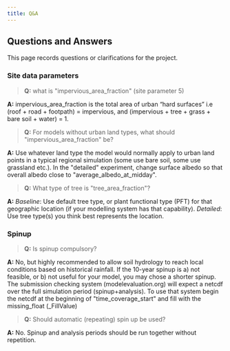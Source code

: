 ```yaml
---
title: Q&A
---
```


## Questions and Answers

This page records questions or clarifications for the project. 


### Site data parameters

> **Q:** what is "impervious_area_fraction" (site parameter 5)

**A:** impervious_area_fraction is the total area of urban “hard surfaces” i.e (roof + road + footpath) = impervious, and (impervious + tree + grass + bare soil + water) = 1.

> **Q:** For models without urban land types, what should "impervious_area_fraction" be?

**A:** Use whatever land type the model would normally apply to urban land points in a typical regional simulation (some use bare soil, some use grassland etc.). In the "detailed" experiment, change surface albedo so that overall albedo close to "average_albedo_at_midday".

> **Q:** What type of tree is "tree_area_fraction"? 

**A:** *Baseline*: Use default tree type, or plant functional type (PFT) for that geographic location (if your modelling system has that capability). 
*Detailed*: Use tree type(s) you think best represents the location.


### Spinup

> **Q:** Is spinup compulsory?

**A:** No, but highly recommended to allow soil hydrology to reach local conditions based on historical rainfall. If the 10-year spinup is a) not feasible, or b) not useful for your model, you may chose a shorter spinup. The submission checking system (modelevaluation.org) will expect a netcdf over the full simulation period (spinup+analysis). To use that system begin the netcdf at the beginning of "time_coverage_start" and fill with the missing_float (\_FillValue)

> **Q:** Should automatic (repeating) spin up be used?

**A:** No. Spinup and analysis periods should be run together without repetition.


